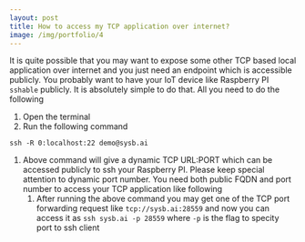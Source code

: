 ```yaml
---
layout: post
title: How to access my TCP application over internet?
image: /img/portfolio/4
---
```


It is quite possible that you may want to expose some other TCP based local application over internet and you just need an endpoint which is accessible publicly. You probably want to have your IoT device like Raspberry PI `sshable` publicly. It is absolutely simple to do that. All you need to do the following

1. Open the terminal
1. Run the following command
```
ssh -R 0:localhost:22 demo@sysb.ai
```
1. Above command will give a dynamic TCP URL:PORT which can be accessed publicly to ssh your Raspberry PI. Please keep special attention to dynamic port number. You need both public FQDN and port number to access your TCP application like following
    1. After running the above command you may get one of the TCP port forwarding request like `tcp://sysb.ai:28559` and now you can access it as `ssh sysb.ai -p 28559` where `-p` is the flag to specity port to ssh client

